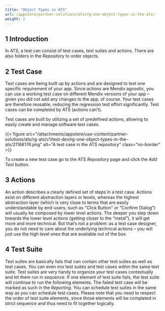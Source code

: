 ```yaml
---
title: "Object Types in ATS"
url: /appstore/partner-solutions/ats/rg-one-object-types-in-the-ats/
weight: 1
---
```


## 1 Introduction

In ATS, a test can consist of test cases, test suites and actions. There are also folders in the *Repository* to order objects.

## 2 Test Case

Test cases are being built up by actions and are designed to test one specific requirement of your app. Since actions are Mendix agnostic, you can use a working test case on different Mendix versions of your app – given you did not add any changes to the app, of course. Your test cases are therefore reusable, reducing the regression test effort significantly. Test cases can be completed by ATS (actions can’t).

Test cases are built by utilizing a set of predefined actions, allowing to easily create and manage software test cases.

{{< figure src="/attachments/appstore/use-content/partner-solutions/ats/rg-ats/v1/test-dev/rg-one-object-types-in-the-ats/21168176.png" alt="A test case in the ATS repository" class="no-border" >}}

To create a new test case go to the ATS *Repository* page and click the *Add Test* button.

## 3 Actions

An action describes a clearly defined set of steps in a test case. Actions exist on different abstraction layers or levels, whereas the highest abstraction layer (which is very close to terms that are easily understandable by end-users, such as “Click Button” or “Confirm Dialog”) will usually be composed by lower level actions. The deeper you step down towards the lower level actions (getting closer to the “metal”), it will get more and more technical. But that’s not a problem: as a test case designer, you do not need to care about the underlying technical actions – you will just use the high level ones that are available out of the box.

## 4 Test Suite

Test suites are basically lists that can contain other test suites as well as test cases. You can even mix test suites and test cases within the same test suite. Test suites are very handy to organize your test cases contextually and let them run in sequence. If one element of test suite fails, the test suite will continue to run the following elements. The failed test case will be marked as such in the *Reporting*. You can schedule test suites in the same way as you can schedule test cases. Please note that you need to respect the order of test suite elements, since those elements will be completed in strict sequence and thus need to fit together logically.
